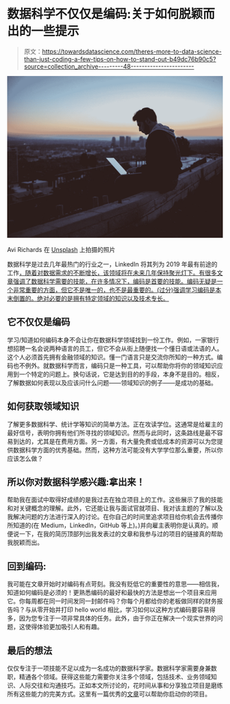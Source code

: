 # 数据科学不仅仅是编码:关于如何脱颖而出的一些提示

> 原文：<https://towardsdatascience.com/theres-more-to-data-science-than-just-coding-a-few-tips-on-how-to-stand-out-b49dc76b90c5?source=collection_archive---------48----------------------->

![](img/7fab23fbfc3d5ebc83cafd01872ece1d.png)

Avi Richards 在 [Unsplash](https://unsplash.com?utm_source=medium&utm_medium=referral) 上拍摄的照片

数据科学是过去几年最热门的行业之一，LinkedIn 将其列为 2019 年最有前途的工作[，随着对数据需求的不断增长，该领域将在未来几年保持聚光灯下。有很多文章强调了数据科学需要的技能，在许多情况下，编码是首要的技能。编码无疑是一个非常重要的方面，但它不是唯一的，也不是最重要的。(过分)强调学习编码是本末倒置的。绝对必要的是拥有特定领域的知识以及技术专长。](https://blog.linkedin.com/2019/january/10/linkedins-most-promising-jobs-of-2019)

## 它不仅仅是编码

学习/知道如何编码本身不会让你在数据科学领域找到一份工作。例如，一家银行想招聘一名会说两种语言的员工，但它不会从街上随便找一个懂日语或法语的人。这个人必须首先拥有金融领域的知识。懂一门语言只是交流你所知的一种方式。编码也不例外。就数据科学而言，编码只是一种工具，可以帮助你将你的领域知识应用到一个特定的问题上。换句话说，它是达到目的的手段，本身不是目的。相反，了解数据如何表现以及应该问什么问题——领域知识的例子——是成功的基础。

## 如何获取领域知识

了解更多数据科学、统计学等知识的简单方法。正在攻读学位。这通常是给雇主的最好信号，表明你拥有他们所寻找的领域知识。然而与此同时，这条路线是最不容易到达的，尤其是在费用方面。另一方面，有大量免费或低成本的资源可以为您提供数据科学方面的优秀基础。然而，这种方法可能没有大学学位那么重要，所以你应该怎么做？

## 所以你对数据科学感兴趣:拿出来！

帮助我在面试中取得好成绩的是我过去在独立项目上的工作。这些展示了我的技能和对关键概念的理解。此外，它还能让我与面试官就项目、我对该主题的了解以及我解决问题的方法进行深入的讨论。在你自己的时间里追求项目给你机会去传播你所知道的(在 Medium，LinkedIn，GitHub 等上)。)并向雇主表明你是认真的。顺便说一下，在我的简历顶部列出我发表过的文章和我参与过的项目的链接真的帮助我脱颖而出。

## 回到编码:

我可能在文章开始时对编码有点苛刻。我没有贬低它的重要性的意思——相信我，知道如何编码是必须的！更熟悉编码的最好和最快的方法是想出一个项目来应用它。你每周都在同一时间发同一封邮件吗？你每个月都给你的老板做同样的财务报告吗？与从零开始并打印 hello world 相比，学习如何以这种方式编码要容易得多，因为您专注于一项非常具体的任务。此外，由于你正在解决一个现实世界的问题，这使得体验更加吸引人和有趣。

## 最后的想法

仅仅专注于一项技能不足以成为一名成功的数据科学家。数据科学家需要身兼数职，精通各个领域。获得这些能力需要你关注多个领域，包括技术、业务领域知识、人际交往和沟通技巧。正如本文所讨论的，花时间从事和分享独立项目是磨练所有这些能力的完美方式。这里有一篇优秀的[文章](/7-data-science-project-ideas-for-aspiring-data-scientists-7defd62e07a7)可以帮助你启动你的项目。